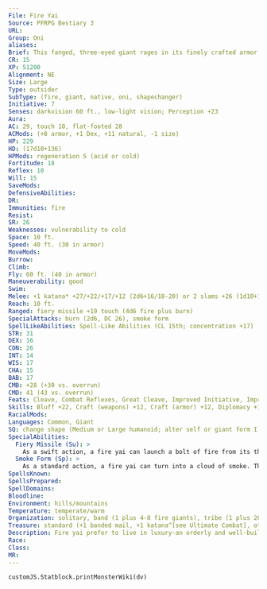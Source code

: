 ```yaml
---
File: Fire Yai
Source: PFRPG Bestiary 3
URL: 
Group: Oni
aliases: 
Brief: This fanged, three-eyed giant rages in its finely crafted armor, its skin as red as a smoldering ember.
CR: 15
XP: 51200
Alignment: NE
Size: Large
Type: outsider
SubType: (fire, giant, native, oni, shapechanger)
Initiative: 7
Senses: darkvision 60 ft., low-light vision; Perception +23
Aura: 
AC: 29, touch 10, flat-footed 28
ACMods: (+8 armor, +1 Dex, +11 natural, -1 size)
HP: 229
HD: (17d10+136)
HPMods: regeneration 5 (acid or cold)
Fortitude: 18
Reflex: 10
Will: 15
SaveMods: 
DefensiveAbilities: 
DR: 
Immunities: fire
Resist: 
SR: 26
Weaknesses: vulnerability to cold
Space: 10 ft.
Speed: 40 ft. (30 in armor)
MoveMods: 
Burrow: 
Climb: 
Fly: 60 ft. (40 in armor)
Maneuverability: good
Swim: 
Melee: +1 katana* +27/+22/+17/+12 (2d6+16/18-20) or 2 slams +26 (1d10+10)
Reach: 10 ft.
Ranged: fiery missile +19 touch (4d6 fire plus burn)
SpecialAttacks: burn (2d6, DC 26), smoke form
SpellLikeAbilities: Spell-Like Abilities (CL 15th; concentration +17)  Constant-fly   At Will-darkness, invisibility (self only), scorching ray   3/day-charm monster (DC 16), deep slumber (DC 15), fireball (DC 15), fire shield (warm shield only), wall of fire   1/day-incendiary cloud (DC 20)
STR: 31
DEX: 16
CON: 26
INT: 14
WIS: 17
CHA: 15
BAB: 17
CMB: +28 (+30 vs. overrun)
CMD: 41 (43 vs. overrun)
Feats: Cleave, Combat Reflexes, Great Cleave, Improved Initiative, Improved Overrun, Iron Will, Lightning Reflexes, Power Attack, Vital Strike
Skills: Bluff +22, Craft (weapons) +12, Craft (armor) +12, Diplomacy +11, Disguise +11, Fly +19, Intimidate +22, Knowledge (arcana) +14, Perception +23, Sense Motive +23, Spellcraft +11, Use Magic Device +14
RacialMods: 
Languages: Common, Giant
SQ: change shape (Medium or Large humanoid; alter self or giant form I)
SpecialAbilities:
  Fiery Missile (Su): >
    As a swift action, a fire yai can launch a bolt of fire from its third eye. This attack has a range of 180 feet with no range increment.
  Smoke Form (Sp): >
    As a standard action, a fire yai can turn into a cloud of smoke. This functions like gaseous form, except the cloud has the properties of the smoke cloud from a pyrotechnics spell (Fort DC 26 negates the effects of the smoke cloud). The fire yai can end this ability as a standard action.
SpellsKnown: 
SpellsPrepared: 
SpellDomains: 
Bloodline: 
Environment: hills/mountains
Temperature: temperate/warm
Organization: solitary, band (1 plus 4-8 fire giants), tribe (1 plus 20-30 fire giants), or dynasty (1 plus 2-20 other oni)
Treasure: standard (+1 banded mail, +1 katana^[see Ultimate Combat], other treasure)
Description: Fire yai prefer to live in luxury-an orderly and well-built abode is essential. Even a lone fire yai prefers to build or inhabit a fortified stone dwelling in its territory, and surrounds itself with as many luxuries as it can acquire. Vain, greedy, and brutal, fire yai are the most impulsive of their kind-several tales tell of clever heroes taunting fire yai to act rashly. They rarely let challenges pass uncontested and react quickly to squelch any threat to their rule.  While many fire yai seek out tribes of fire giants to infiltrate and rule, not all follow this compulsion. Capable of assuming the form of many types of humanoid, some fire yai seek to subtly invade and eventually rule entire nations of humanoids from within.  A fire yai is 16 feet tall and weighs 7,000 pounds.
Race: 
Class: 
MR: 
---
```

```dataviewjs
customJS.Statblock.printMonsterWiki(dv)
```
